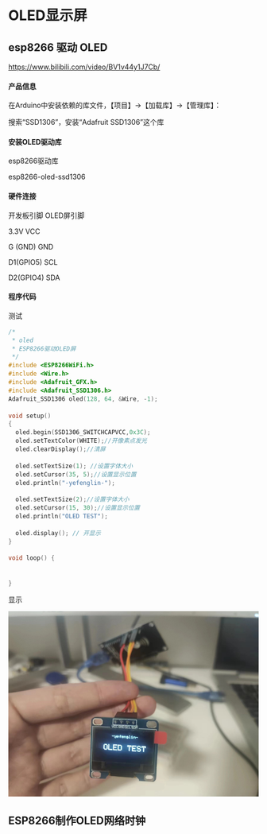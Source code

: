 # OLED显示屏

## esp8266 驱动 OLED

<https://www.bilibili.com/video/BV1v44y1J7Cb/>

#### 产品信息

在Arduino中安装依赖的库文件，【项目】→【加载库】→【管理库】：

搜索“SSD1306”，安装“Adafruit SSD1306”这个库


#### 安装OLED驱动库

esp8266驱动库

esp8266-oled-ssd1306

#### 硬件连接

开发板引脚          OLED屏引脚

3.3V                VCC

G (GND)             GND

D1(GPIO5)           SCL

D2(GPIO4)           SDA

#### 程序代码

测试

```C
/*
 * oled
 * ESP8266驱动OLED屏
 */
#include <ESP8266WiFi.h>
#include <Wire.h>
#include <Adafruit_GFX.h>
#include <Adafruit_SSD1306.h>
Adafruit_SSD1306 oled(128, 64, &Wire, -1);

void setup()
{
  oled.begin(SSD1306_SWITCHCAPVCC,0x3C);
  oled.setTextColor(WHITE);//开像素点发光
  oled.clearDisplay();//清屏
  
  oled.setTextSize(1); //设置字体大小  
  oled.setCursor(35, 5);//设置显示位置
  oled.println("-yefenglin-");

  oled.setTextSize(2);//设置字体大小  
  oled.setCursor(15, 30);//设置显示位置
  oled.println("OLED TEST");
  
  oled.display(); // 开显示
}

void loop() {


}
```

显示

![Alt text](./img/oled_test.png)

## ESP8266制作OLED网络时钟



